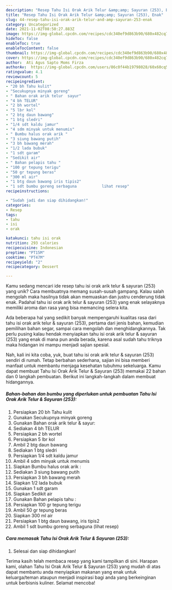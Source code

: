 ```yaml
---
description: "Resep Tahu Isi Orak Arik Telur &amp;amp; Sayuran (253), Enak"
title: "Resep Tahu Isi Orak Arik Telur &amp;amp; Sayuran (253), Enak"
slug: 44-resep-tahu-isi-orak-arik-telur-and-amp-sayuran-253-enak
category: Uncategorized
date: 2021-11-02T08:50:27.883Z
image: https://img-global.cpcdn.com/recipes/cdc340ef9d863b90/680x482cq70/tahu-isi-orak-arik-telur-sayuran-253-foto-resep-utama.jpg
hideToc: false
enableToc: true
enableTocContent: false
thumbnail: https://img-global.cpcdn.com/recipes/cdc340ef9d863b90/680x482cq70/tahu-isi-orak-arik-telur-sayuran-253-foto-resep-utama.jpg
cover: https://img-global.cpcdn.com/recipes/cdc340ef9d863b90/680x482cq70/tahu-isi-orak-arik-telur-sayuran-253-foto-resep-utama.jpg
author:  Ati Agus Sapto Moms Firza
authorAv:  https://img-global.cpcdn.com/users/86c0f44b19798028/60x60cq50/avatar.jpg
ratingvalue: 4.1
reviewcount: 5
recipeingredient:
- "20 bh Tahu kulit"
- "Secukupnya minyak goreng"
- " Bahan orak arik telur  sayur"
- "4 bh TELUR"
- "2 bh wortel"
- "5 lbr kol"
- "2 btg daun bawang"
- "1 btg sledri"
- "1/4 sdt kaldu jamur"
- "4 sdm minyak untuk menumis"
- " Bumbu halus orak arik "
- "3 siung bawang putih"
- "3 bh bawang merah"
- "1/2 lada bubuk"
- "1 sdt garam"
- "Sedikit air"
- " Bahan pelapis tahu "
- "100 gr tepung terigu"
- "50 gr tepung beras"
- "300 ml air"
- "1 btg daun bawang iris tipis2"
- "1 sdt bumbu goreng serbaguna           lihat resep"
recipeinstructions:

- "Sudah jadi dan siap dihidangkan!"
categories:
- Resep
tags:
- tahu
- isi
- orak

katakunci: tahu isi orak 
nutrition: 293 calories
recipecuisine: Indonesian
preptime: "PT15M"
cooktime: "PT47M"
recipeyield: "2"
recipecategory: Dessert

---
```



Kamu sedang mencari ide resep tahu isi orak arik telur &amp; sayuran (253) yang unik? Cara membuatnya memang susah-susah gampang. Kalau salah mengolah maka hasilnya tidak akan memuaskan dan justru cenderung tidak enak. Padahal tahu isi orak arik telur &amp; sayuran (253) yang enak selayaknya memiliki aroma dan rasa yang bisa memancing selera kita.


Ada beberapa hal yang sedikit banyak mempengaruhi kualitas rasa dari tahu isi orak arik telur &amp; sayuran (253), pertama dari jenis bahan, kemudian pemilihan bahan segar, sampai cara mengolah dan menghidangkannya. Tak perlu pusing kalau hendak menyiapkan tahu isi orak arik telur &amp; sayuran (253) yang enak di mana pun anda berada, karena asal sudah tahu triknya maka hidangan ini mampu menjadi sajian spesial.




Nah, kali ini kita coba, yuk, buat tahu isi orak arik telur &amp; sayuran (253) sendiri di rumah. Tetap berbahan sederhana, sajian ini bisa memberi manfaat untuk membantu menjaga kesehatan tubuhmu sekeluarga. Kamu dapat membuat Tahu Isi Orak Arik Telur &amp; Sayuran (253) memakai 22 bahan dan 0 langkah pembuatan. Berikut ini langkah-langkah dalam membuat hidangannya.

<!--inarticleads1-->

##### Bahan-bahan dan bumbu yang diperlukan untuk pembuatan Tahu Isi Orak Arik Telur &amp; Sayuran (253):

1. Persiapkan 20 bh Tahu kulit
1. Gunakan Secukupnya minyak goreng
1. Gunakan  Bahan orak arik telur &amp; sayur:
1. Sediakan 4 bh TELUR
1. Persiapkan 2 bh wortel
1. Persiapkan 5 lbr kol
1. Ambil 2 btg daun bawang
1. Sediakan 1 btg sledri
1. Persiapkan 1/4 sdt kaldu jamur
1. Ambil 4 sdm minyak untuk menumis
1. Siapkan  Bumbu halus orak arik :
1. Sediakan 3 siung bawang putih
1. Persiapkan 3 bh bawang merah
1. Siapkan 1/2 lada bubuk
1. Gunakan 1 sdt garam
1. Siapkan Sedikit air
1. Gunakan  Bahan pelapis tahu :
1. Persiapkan 100 gr tepung terigu
1. Ambil 50 gr tepung beras
1. Siapkan 300 ml air
1. Persiapkan 1 btg daun bawang, iris tipis2
1. Ambil 1 sdt bumbu goreng serbaguna           (lihat resep)




<!--inarticleads2-->

##### Cara memasak Tahu Isi Orak Arik Telur &amp; Sayuran (253):


1. Selesai dan siap dihidangkan!



Terima kasih telah membaca resep yang kami tampilkan di sini. Harapan kami, olahan Tahu Isi Orak Arik Telur &amp; Sayuran (253) yang mudah di atas dapat membantu anda menyiapkan makanan yang enak untuk keluarga/teman ataupun menjadi inspirasi bagi anda yang berkeinginan untuk berbisnis kuliner. Selamat mencoba!
